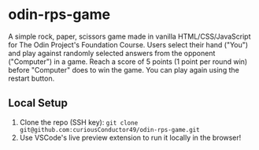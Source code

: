 # odin-rps-game
A simple rock, paper, scissors game made in vanilla HTML/CSS/JavaScript for The Odin Project's Foundation Course. Users select their hand ("You") and play against randomly selected answers from the opponent ("Computer") in a game. 
Reach a score of 5 points (1 point per round win) before "Computer" does to win the game. You can play again using the restart button.
## Local Setup
1. Clone the repo (SSH key): ```git clone git@github.com:curiousConductor49/odin-rps-game.git```
2. Use VSCode's live preview extension to run it locally in the browser!